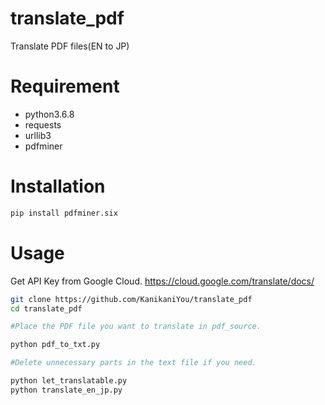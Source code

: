 # translate_pdf
Translate PDF files(EN to JP)
# Requirement

* python3.6.8
* requests
* urllib3
* pdfminer
 
# Installation
 
```bash
pip install pdfminer.six
```
 
# Usage
 
Get API Key from Google Cloud.
https://cloud.google.com/translate/docs/

```bash
git clone https://github.com/KanikaniYou/translate_pdf
cd translate_pdf

#Place the PDF file you want to translate in pdf_source.

python pdf_to_txt.py

#Delete unnecessary parts in the text file if you need.

python let_translatable.py
python translate_en_jp.py

```
